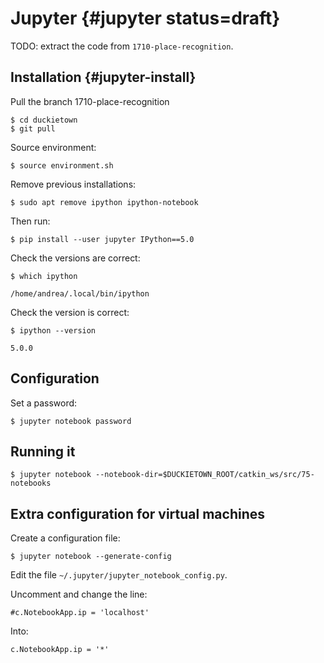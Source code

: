 # Jupyter  {#jupyter status=draft}

TODO: extract the code from `1710-place-recognition`.

## Installation {#jupyter-install}

Pull the branch 1710-place-recognition

    $ cd duckietown
    $ git pull

Source environment:

    $ source environment.sh

Remove previous installations:

    $ sudo apt remove ipython ipython-notebook

Then run:

    $ pip install --user jupyter IPython==5.0

Check the versions are correct:

    $ which ipython

    /home/andrea/.local/bin/ipython

Check the version is correct:

    $ ipython --version

    5.0.0

## Configuration

Set a password:

    $ jupyter notebook password


## Running it

    $ jupyter notebook --notebook-dir=$DUCKIETOWN_ROOT/catkin_ws/src/75-notebooks



## Extra configuration for virtual machines


Create a configuration file:

    $ jupyter notebook --generate-config

Edit the file `~/.jupyter/jupyter_notebook_config.py`.

Uncomment and change the line:

    #c.NotebookApp.ip = 'localhost'

Into:

    c.NotebookApp.ip = '*'
